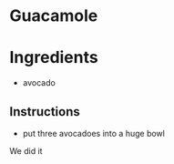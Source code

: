
# Guacamole
# Ingredients

* avocado
## Instructions
* put three avocadoes into a huge bowl

We did it 

